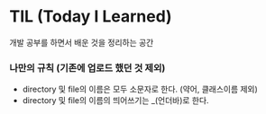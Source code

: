 # TIL (Today I Learned)
  개발 공부를 하면서 배운 것을 정리하는 공간  
  
### 나만의 규칙 (기존에 업로드 했던 것 제외)
- directory 및 file의 이름은 모두 소문자로 한다. (약어, 클래스이름 제외)
- directory 및 file의 이름의 띄어쓰기는 _(언더바)로 한다.
